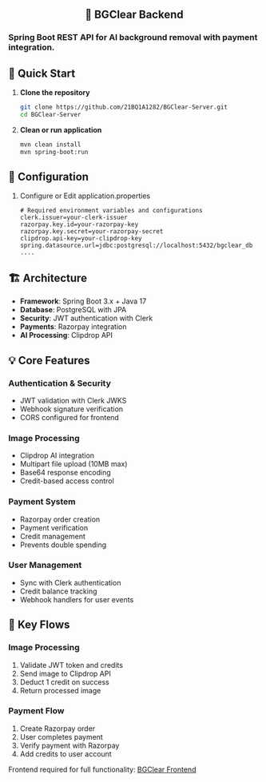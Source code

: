<h2 align="center">
   🎨 BGClear Backend
</h2>

<h3>Spring Boot REST API for AI background removal with payment integration.</h3>

## 🚀 Quick Start
   1. **Clone the repository**
      ```bash
      git clone https://github.com/21BQ1A1282/BGClear-Server.git
      cd BGClear-Server
      ```

   2. **Clean or run application**
      ```bash
      mvn clean install
      mvn spring-boot:run
      ```


## 🔧 Configuration

  1. Configure or Edit application.properties
     ```properties
     # Required environment variables and configurations
     clerk.issuer=your-clerk-issuer
     razorpay.key.id=your-razorpay-key
     razorpay.key.secret=your-razorpay-secret
     clipdrop.api-key=your-clipdrop-key
     spring.datasource.url=jdbc:postgresql://localhost:5432/bgclear_db
     ....
     ```

## 🏗️ Architecture
- **Framework**: Spring Boot 3.x + Java 17
- **Database**: PostgreSQL with JPA
- **Security**: JWT authentication with Clerk
- **Payments**: Razorpay integration
- **AI Processing**: Clipdrop API

## 💡 Core Features
### Authentication & Security
- JWT validation with Clerk JWKS
- Webhook signature verification
- CORS configured for frontend

### Image Processing
- Clipdrop AI integration
- Multipart file upload (10MB max)
- Base64 response encoding
- Credit-based access control

### Payment System
- Razorpay order creation
- Payment verification
- Credit management
- Prevents double spending

### User Management
- Sync with Clerk authentication
- Credit balance tracking
- Webhook handlers for user events


## 🔄 Key Flows
### Image Processing
1. Validate JWT token and credits
2. Send image to Clipdrop API
3. Deduct 1 credit on success
4. Return processed image

### Payment Flow
1. Create Razorpay order
2. User completes payment
3. Verify payment with Razorpay
4. Add credits to user account

Frontend required for full functionality: [BGClear Frontend](https://github.com/21BQ1A1282/BGClear-Client)
